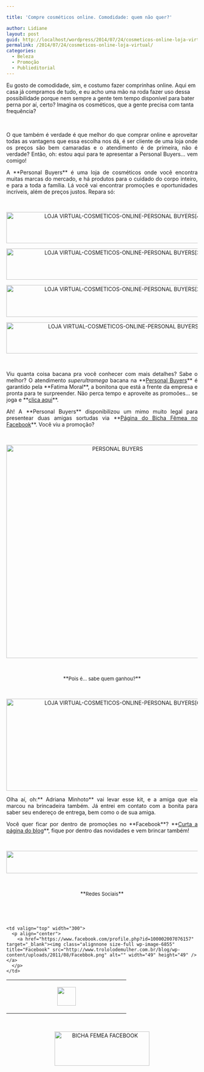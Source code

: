 ```yaml
---

title: 'Compre cosméticos online. Comodidade: quem não quer?'

author: Lidiane
layout: post
guid: http://localhost/wordpress/2014/07/24/cosmeticos-online-loja-virtual/
permalink: /2014/07/24/cosmeticos-online-loja-virtual/
categories:
  - Beleza
  - Promoção
  - Publieditorial
---
```

Eu gosto de comodidade, sim, e costumo fazer comprinhas online. Aqui em casa já compramos de tudo, e eu acho uma mão na roda fazer uso dessa possibilidade porque nem sempre a gente tem tempo disponível para bater perna por aí, certo? Imagina os cosméticos, que a gente precisa com tanta frequência?

&nbsp;

<p align="justify">
  O que também é verdade é que melhor do que comprar online e aproveitar todas as vantagens que essa escolha nos dá, é ser cliente de uma loja onde os preços são bem camaradas e o atendimento é de primeira, não é verdade? Então, oh: estou aqui para te apresentar a Personal Buyers… vem comigo!
</p>

<!--more-->

<p align="justify">
  A **Personal Buyers** é uma loja de cosméticos onde você encontra muitas marcas do mercado, e há produtos para o cuidado do corpo inteiro, e para a toda a família. Lá você vai encontrar promoções e oportunidades incríveis, além de preços justos. Repara só:
</p>

&nbsp;

<p align="center">
  <a href="http://www.trololodemulher.com.br/blog/wp-content/uploads/2014/07/LOJA-VIRTUAL-COSMETICOS-ONLINE-PERSONAL-BUYERS4.png"><img class="alignnone size-full wp-image-10250" src="http://www.trololodemulher.com.br/blog/wp-content/uploads/2014/07/LOJA-VIRTUAL-COSMETICOS-ONLINE-PERSONAL-BUYERS4.png" alt="LOJA VIRTUAL-COSMETICOS-ONLINE-PERSONAL BUYERS[4]" width="600" height="82" /></a>
</p>

<p align="center">
  <a href="http://www.trololodemulher.com.br/blog/wp-content/uploads/2014/07/LOJA-VIRTUAL-COSMETICOS-ONLINE-PERSONAL-BUYERS3.png"><img class="alignnone size-full wp-image-10249" src="http://www.trololodemulher.com.br/blog/wp-content/uploads/2014/07/LOJA-VIRTUAL-COSMETICOS-ONLINE-PERSONAL-BUYERS3.png" alt="LOJA VIRTUAL-COSMETICOS-ONLINE-PERSONAL BUYERS[3]" width="600" height="82" /></a>
</p>

<p align="center">
  <a href="http://www.trololodemulher.com.br/blog/wp-content/uploads/2014/07/LOJA-VIRTUAL-COSMETICOS-ONLINE-PERSONAL-BUYERS2.png"><img class="alignnone size-full wp-image-10248" src="http://www.trololodemulher.com.br/blog/wp-content/uploads/2014/07/LOJA-VIRTUAL-COSMETICOS-ONLINE-PERSONAL-BUYERS2.png" alt="LOJA VIRTUAL-COSMETICOS-ONLINE-PERSONAL BUYERS[2]" width="600" height="84" /></a>
</p>

<p align="center">
  <a href="http://www.trololodemulher.com.br/blog/wp-content/uploads/2014/07/LOJA-VIRTUAL-COSMETICOS-ONLINE-PERSONAL-BUYERS.png"><img class="alignnone size-full wp-image-10247" src="http://www.trololodemulher.com.br/blog/wp-content/uploads/2014/07/LOJA-VIRTUAL-COSMETICOS-ONLINE-PERSONAL-BUYERS.png" alt="LOJA VIRTUAL-COSMETICOS-ONLINE-PERSONAL BUYERS" width="600" height="82" /></a>
</p>

&nbsp;

<p align="justify">
  Viu quanta coisa bacana pra você conhecer com mais detalhes? Sabe o melhor? O atendimento <em>superultramega</em> bacana na **<a href="https://www.personalbuyers.com.br/" target="_blank">Personal Buyers</a>** é garantido pela **Fatima Moral**, a bonitona que está a frente da empresa e pronta para te surpreender. Não perca tempo e aproveite as promoões… se joga e **<a href="https://www.personalbuyers.com.br/" target="_blank">clica aqui</a>**.
</p>

<p align="justify">
  Ah! A **Personal Buyers** disponibilizou um mimo muito legal para presentear duas amigas sortudas via **<a href="https://www.facebook.com/bichafemea" target="_blank">Página do Bicha Fêmea no Facebook</a>**. Você viu a promoção?
</p>

&nbsp;

<p align="center">
  <a href="http://www.trololodemulher.com.br/blog/wp-content/uploads/2014/07/PERSONAL-BUYERS.png"><img class="alignnone size-full wp-image-10252" src="http://www.trololodemulher.com.br/blog/wp-content/uploads/2014/07/PERSONAL-BUYERS.png" alt="PERSONAL BUYERS" width="570" height="561" /></a>
</p>

&nbsp;

<p align="center">
  **<span style="font-size: small;">Pois é… sabe quem ganhou?</span>**
</p>

&nbsp;

<p align="center">
  <a href="http://www.trololodemulher.com.br/blog/wp-content/uploads/2014/07/LOJA-VIRTUAL-COSMETICOS-ONLINE-PERSONAL-BUYERS6.png"><img class="alignnone size-full wp-image-10259" src="http://www.trololodemulher.com.br/blog/wp-content/uploads/2014/07/LOJA-VIRTUAL-COSMETICOS-ONLINE-PERSONAL-BUYERS6.png" alt="LOJA VIRTUAL-COSMETICOS-ONLINE-PERSONAL BUYERS[6]" width="600" height="242" /></a>
</p>

<p align="justify">
  Olha aí, oh:** Adriana Minhoto** vai levar esse kit, e a amiga que ela marcou na brincadeira também. Já entrei em contato com a bonita para saber seu endereço de entrega, bem como o de sua amiga.
</p>

<p align="justify">
  Você quer ficar por dentro de promoções no **Facebook**? **<a href="https://www.facebook.com/bichafemea" target="_blank">Curta a página do blog</a>**, fique por dentro das novidades e vem brincar também!
</p>

&nbsp;

<p align="center">
  <a href="http://feedburner.google.com/fb/a/mailverify?uri=blogbichafemea&loc=pt_BR" target="_blank"><img class="alignnone size-full wp-image-8451" title="Assine o Bicha Fêmea grátis!" src="http://www.trololodemulher.com.br/blog/wp-content/uploads/2012/01/rodapé.png" alt="" width="600" height="59" /></a>
</p>

&nbsp;

<p align="center">
  **<span style="font-size: small;">Redes Sociais</span>**
</p>

&nbsp;

&nbsp;

<table border="0" width="600" cellspacing="0" cellpadding="2">
  <tr>
    <td valign="top" width="300">
      <p align="center">
        <a href="https://twitter.com/#%21/bichafemea" target="_blank"><img class="alignnone size-full wp-image-6857" title="Twitter" src="http://www.trololodemulher.com.br/blog/wp-content/uploads/2011/08/Twitter.png" alt="" width="49" height="49" /></a>
      </p>
    </td>
    
    <td valign="top" width="300">
      <p align="center">
        <a href="https://www.facebook.com/profile.php?id=100002007076157" target="_blank"><img class="alignnone size-full wp-image-6855" title="Facebook" src="http://www.trololodemulher.com.br/blog/wp-content/uploads/2011/08/Facebbok.png" alt="" width="49" height="49" /></a>
      </p>
    </td>
  </tr>
</table>

&nbsp;

<p style="text-align: center;">
  <a href="https://www.facebook.com/bichafemea" target="_blank"><img class="alignnone size-full wp-image-9849" src="http://www.trololodemulher.com.br/blog/wp-content/uploads/2014/01/BICHA-FEMEA-FACEBOOK1.png" alt="BICHA FEMEA FACEBOOK" width="250" height="90" /></a>
</p>